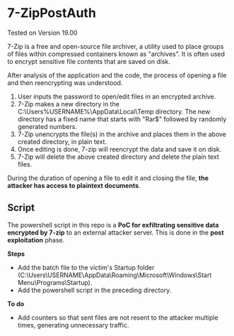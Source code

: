 # 7-ZipPostAuth

Tested on Version 19.00

7-Zip is a free and open-source file archiver, a utility used to place groups of files within compressed containers known as "archives". It is often used to encrypt sensitive file contents that are saved on disk.

After analysis of the application and the code, the process of opening a file and then reencrypting was understood.

1. User inputs the password to open/edit files in an encrypted archive.
2. 7-Zip makes a new directory in the C:\Users\%USERNAME%\AppData\Local\Temp directory. The new directory has a fixed name that starts with "Rar$" followed by randomly generated numbers.
3. 7-Zip unencrypts the file(s) in the archive and places them in the above created directory, in plain text.
4. Once editing is done, 7-zip will reencrypt the data and save it on disk.
5.  7-Zip will delete the above created directory and delete the plain text files.

During the duration of opening a file to edit it and closing the file, **the attacker has access to plaintext documents**.

## Script

The powershell script in this repo is a **PoC for exfiltrating sensitive data encrypted by 7-zip** to an external attacker server. This is done in the  **post exploitation** phase.

**Steps**
- Add the batch file to the victim's Startup folder (C:\Users\USERNAME\AppData\Roaming\Microsoft\Windows\Start Menu\Programs\Startup).
- Add the powershell script in the preceding directory.

**To do**
- Add counters so that sent files are not resent to the attacker multiple times, generating unnecessary traffic.
